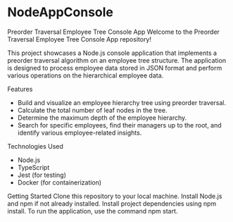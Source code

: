 # NodeAppConsole
Preorder Traversal Employee Tree Console App
Welcome to the Preorder Traversal Employee Tree Console App repository! 

This project showcases a Node.js console application that implements a preorder traversal algorithm on an employee tree structure. The application is designed to process employee data stored in JSON format and perform various operations on the hierarchical employee data.

Features

- Build and visualize an employee hierarchy tree using preorder traversal.
- Calculate the total number of leaf nodes in the tree.
- Determine the maximum depth of the employee hierarchy.
- Search for specific employees, find their managers up to the root, and identify various employee-related insights.

Technologies Used
- Node.js
- TypeScript
- Jest (for testing)
- Docker (for containerization)

  
Getting Started
Clone this repository to your local machine.
Install Node.js and npm if not already installed.
Install project dependencies using npm install.
To run the application, use the command npm start.
